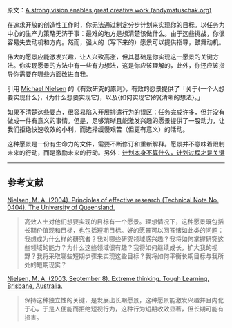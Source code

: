 原文：[A strong vision enables great creative work (andymatuschak.org)](https://notes.andymatuschak.org/z2mMMszAvgRMgzoFtKHEhnCka5zwrXZbKrma)

在追求开放的创造性工作时，你无法通过制定分步计划来实现你的目标。以任务为中心的生产力策略无济于事：最难的地方是想清楚该做什么。由于这些挑战，你很容易失去动机和方向。然而，强大的（写下来的）愿景可以提供指导，鼓舞动机。

伟大的愿景应能激发兴趣，让人兴致高涨，但其基础是你实现这一愿景的关键方法。你实现愿景的方法中有一些有力想法，这是你应该理解的，此外，你还应该指导你需要在哪些方面改进自我。

引用 [Michael Nielsen](https://notes.andymatuschak.org/zgiX4jSevUQ5QWQf6XY3Y2XooSpkTJFP9VA) 的《有效研究的原则》，有效的愿景提供了「关于{一个人想要实现什么}，{为什么想要实现它}，以及{如何实现它}的{清晰的想法}。」

如果不清楚这些要点，很容易陷入开展[排遣行为](https://notes.andymatuschak.org/zgwn7ZQP99T8LDSjUiyBhGhU29VEUSabYws)的误区：任务完成许多，但并没有做成一件有意义的事情。但是，足够清晰且能激发兴趣的愿景提供了一股动力，让我们拒绝快速收效的小利，而选择缓慢艰苦（但更有意义）的活动。

这种愿景是一份有生命力的文件，需要不断修订和重新解释。愿景并不意味着限制未来的行动，而是激励未来的行动。另外：[计划本身不算什么，计划过程才是关键](https://notes.andymatuschak.org/zRJ5mjwiTryLbJ7Jm2bDhgjLtYSa6xc6sEYS)

------

## 参考文献

 [Nielsen, M. A. (2004). Principles of effective research (Technical Note No. 0404). The University of Queensland.](https://notes.andymatuschak.org/z2Zh745BsDC3CbVwCbm2aRvaVfqBR6KUpxXE)

> 高效人士对他们想要实现的目标有一个愿景。理想情况下，这种愿景既包括长期价值观和目标，也包括短期目标。好的愿景可以回答诸如此类的问题：我想成为什么样的研究者？我对哪些研究领域感兴趣？我将如何掌握研究这些领域的能力？为什么这些领域很有趣？我将如何继续成长，扩大我的视野？我将采取哪些短期步骤来实现这些目标？我将如何平衡长期目标与我所处的短期现实？

[Nielsen, M. A. (2003, September 8). Extreme thinking. Tough Learning, Brisbane, Australia.](https://notes.andymatuschak.org/z8Z2R8ZhCiEw8rgqYB5u4mcUith48CQkpznZc)

> 保持这种独立性的关键，是发展出长期愿景，这种愿景能激发兴趣并且内化于心，于是人便能而拒绝短视行为，这种行为短期收效显著，但长期可能有损害。